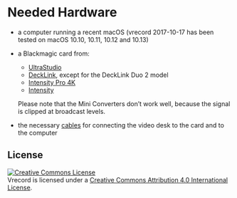 # Needed Hardware

- a computer running a recent macOS (vrecord 2017-10-17 has been tested on macOS 10.10, 10.11, 10.12 and 10.13)
- a Blackmagic card from:

  - [UltraStudio](https://www.blackmagicdesign.com/products/ultrastudiothunderbolt)
  - [DeckLink](https://www.blackmagicdesign.com/products/decklink), except for the DeckLink Duo 2 model
  - [Intensity Pro 4K](https://www.blackmagicdesign.com/products/intensitypro4k)
  - [Intensity](https://www.blackmagicdesign.com/products/intensity)
  
  Please note that the Mini Converters don’t work well, because the signal is clipped at broadcast levels.

- the necessary [cables](https://amiaopensource.github.io/cable-bible/) for connecting the video desk to the card and to the computer

## License

<a rel="license" href="https://creativecommons.org/licenses/by/4.0/"><img alt="Creative Commons License" style="border-width:0" src="https://i.creativecommons.org/l/by/4.0/80x15.png"></a><br>Vrecord is licensed under a <a rel="license" href="https://creativecommons.org/licenses/by/4.0/">Creative Commons Attribution 4.0 International License</a>.
